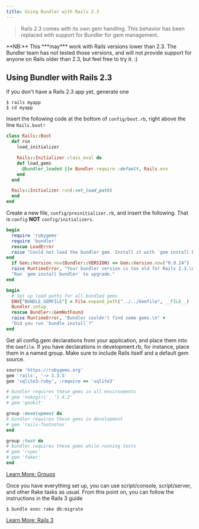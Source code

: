 ```yaml
---
title: Using Bundler with Rails 2.3
---
```


> Rails 2.3 comes with its own gem handling. This behavior has been replaced with support for Bundler for gem management.

<aside class="alert alert-info" markdown="1">
**NB:** This ***may*** work with Rails versions lower than 2.3.
The Bundler team has not tested those versions, and will not provide support
for anyone on Rails older than 2.3, but feel free to try it. :)
</aside>

## Using Bundler with Rails 2.3

If you don't have a Rails 2.3 app yet, generate one

~~~
$ rails myapp
$ cd myapp
~~~

Insert the following code at the bottom of `config/boot.rb`, right above the line `Rails.boot!`

~~~ ruby
class Rails::Boot
  def run
    load_initializer

    Rails::Initializer.class_eval do
    def load_gems
      @bundler_loaded ||= Bundler.require :default, Rails.env
    end
  end

  Rails::Initializer.run(:set_load_path)
  end
end
~~~

Create a new file, `config/preinitializer.rb`, and insert the following. That is `config` **NOT** `config/initializers`.

~~~ ruby
begin
  require 'rubygems'
  require 'bundler'
  rescue LoadError
  raise "Could not load the bundler gem. Install it with `gem install bundler`."
end
  if Gem::Version.new(Bundler::VERSION) <= Gem::Version.new("0.9.24")
  raise RuntimeError, "Your bundler version is too old for Rails 2.3.\n" + \
  "Run `gem install bundler` to upgrade."
end

begin
  # Set up load paths for all bundled gems
  ENV["BUNDLE_GEMFILE"] = File.expand_path("../../Gemfile", __FILE__)
  Bundler.setup
  rescue Bundler::GemNotFound
  raise RuntimeError, "Bundler couldn't find some gems.\n" +
  "Did you run `bundle install`?"
end
~~~

Get all config.gem declarations from your application, and place them into the
`Gemfile`. If you have declarations in development.rb, for instance, place them
in a named group. Make sure to include Rails itself and a default gem source.

~~~ ruby
source 'https://rubygems.org'
gem 'rails', '~> 2.3.5'
gem 'sqlite3-ruby', :require => 'sqlite3'

# bundler requires these gems in all environments
# gem 'nokogiri', '1.4.2'
# gem 'geokit'

group :development do
# bundler requires these gems in development
# gem 'rails-footnotes'
end

group :test do
# bundler requires these gems while running tests
# gem 'rspec'
# gem 'faker'
end
~~~

[Learn More: Groups](./groups.html)

Once you have everything set up, you can use script/console, script/server, and
other Rake tasks as usual. From this point on, you can follow the instructions
in the Rails 3 guide

~~~
$ bundle exec rake db:migrate
~~~

[Learn More: Rails 3](./rails3.html#shared_with_23)
